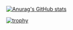 <!--
**KobayashiYoh/KobayashiYoh** is a ✨ _special_ ✨ repository because its `README.md` (this file) appears on your GitHub profile.

Here are some ideas to get you started:

- 🔭 I’m currently working on ...
- 🌱 I’m currently learning ...
- 👯 I’m looking to collaborate on ...
- 🤔 I’m looking for help with ...
- 💬 Ask me about ...
- 📫 How to reach me: ...
- 😄 Pronouns: ...
- ⚡ Fun fact: ...
-->

[![Anurag's GitHub stats](https://github-readme-stats.vercel.app/api?username=KobayashiYoh&show_icons=true&theme=tokyonight)](https://github.com/KobayashiYoh/github-readme-stats)

[![trophy](https://github-profile-trophy.vercel.app/?username=KobayashiYoh&theme=onedark)](https://github.com/ryo-ma/github-profile-trophy)
